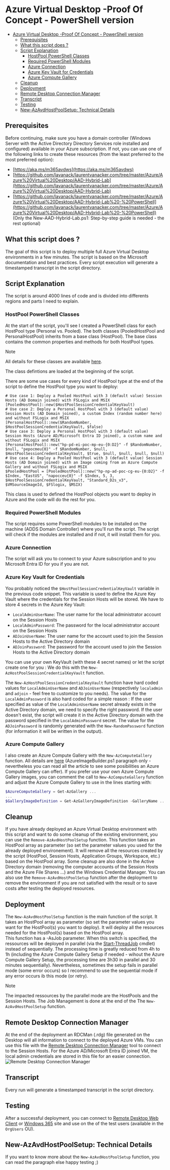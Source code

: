 # Azure Virtual Desktop -Proof Of Concept - PowerShell version

- [Azure Virtual Desktop -Proof Of Concept - PowerShell version](#azure-virtual-desktop--proof-of-concept---powershell-version)
  - [Prerequisites](#prerequisites)
  - [What this script does ?](#what-this-script-does-)
  - [Script Explanation](#script-explanation)
    - [HostPool PowerShell Classes](#hostpool-powershell-classes)
    - [Required PowerShell Modules](#required-powershell-modules)
    - [Azure Connection](#azure-connection)
    - [Azure Key Vault for Credentials](#azure-key-vault-for-credentials)
    - [Azure Compute Gallery](#azure-compute-gallery)
  - [Cleanup](#cleanup)
  - [Deployment](#deployment)
  - [Remote Desktop Connection Manager](#remote-desktop-connection-manager)
  - [Transcript](#transcript)
  - [Testing](#testing)
  - [New-AzAvdHostPoolSetup: Technical Details](#new-azavdhostpoolsetup-technical-details)

## Prerequisites

Before continuing, make sure you have a domain controller (Windows Server with the Active Directory Directory Services role installed and configured) available in your Azure subscription. If not, you can use one of the following links to create these resources (from the least preferred to the most preferred option):

- [https://aka.ms/m365avdws](https://aka.ms/m365avdws)
- [https://github.com/lavanack/laurentvanacker.com/tree/master/Azure/Azure%20Virtual%20Desktop/AAD-Hybrid-Lab](https://github.com/lavanack/laurentvanacker.com/tree/master/Azure/Azure%20Virtual%20Desktop/AAD-Hybrid-Lab)
- [https://github.com/lavanack/laurentvanacker.com/tree/master/Azure/Azure%20Virtual%20Desktop/AAD-Hybrid-Lab%20-%20PowerShell](https://github.com/lavanack/laurentvanacker.com/tree/master/Azure/Azure%20Virtual%20Desktop/AAD-Hybrid-Lab%20-%20PowerShell) (Only the New-AAD-Hybrid-Lab.ps1: Step-by-step guide is needed - the rest optional)

## What this script does ?

The goal of this script is to deploy multiple full Azure Virtual Desktop environments in a few minutes. The script is based on the Microsoft documentation and best practices.
Every script execution will generate a timestamped transcript in the script directory.

## Script Explanation

The script is around 4000 lines of code and is divided into differents regions and parts I need to explain.

### HostPool PowerShell Classes

At the start of the script, you'll see I created a PowerShell class for each HostPool type (Personal vs. Pooled). The both classes (PooledHostPool and PersonalHostPool) inherits from a base class (HostPool). The base class contains the common properties and methods for both HostPool types.
> [!NOTE]
> All details for these classes are available [here](./HostPoolClasses.md).

The class defintions are loaded at the beginning of the script.

There are some use cases for every kind of HostPool type at the end of the script to define the HostPool type you want to deploy:

```powershell:
# Use case 1: Deploy a Pooled HostPool with 3 (default value) Session Hosts (AD Domain joined) with FSLogix and MSIX
[PooledHostPool]::new($HostPoolSessionCredentialKeyVault)
# Use case 2: Deploy a Personal HostPool with 3 (default value) Session Hosts (AD Domain joined), a custom Index (random number here) and without FSLogix and MSIX
[PersonalHostPool]::new($RandomNumber, $HostPoolSessionCredentialKeyVault, $false)
# Use case 3: Deploy a Personal HostPool with 3 (default value) Session Hosts (Azure AD/Microsoft Entra ID joined), a custom name and without FSLogix and MSIX
[PersonalHostPool]::new("hp-pd-ei-poc-mp-eu-{0:D2}" -f $RandomNumber, $null, "pepocmeu{0}" -f $RandomNumber, $null, $HostPoolSessionCredentialKeyVault, $true, $null, $null, $null, $null)
# Use case 4: Deploy a Pooled HostPool with 3 (default value) Session Hosts (AD Domain joined) with an Image coming from an Azure Compute Gallery and without FSLogix and MSIX
$PooledHostPool = [PooledHostPool]::new("hp-np-ad-poc-cg-eu-{0:D2}" -f $Index, "EastUS", "napocceu{0}" -f $Index, 5, 3, $HostPoolSessionCredentialKeyVault, "Standard_D2s_v3", $VMSourceImageId, $FSlogix, $MSIX)
```

This class is used to defined the HostPool objects you want to deploy in Azure and the code will do the rest for you.

### Required PowerShell Modules

The script requires some PowerShell modules to be installed on the machine (ADDS Domain Controller) where you'll run the script. The script will check if the modules are installed and if not, it will install them for you.

### Azure Connection

The script will ask you to connect to your Azure subscription and to you Microsoft Entra ID for you if you are not. 

### Azure Key Vault for Credentials

You probably noticed the `$HostPoolSessionCredentialKeyVault` variable in the previous code snippet. This variable is used to define the Azure Key Vault where the credentials for the Session Hosts will be stored.
We have to store 4 secrets in the Azure Key Vault:

- `LocalAdminUserName`: The user name for the local administrator account on the Session Hosts
- `LocalAdminPassword`: The password for the local administrator account on the Session Hosts
- `ADJoinUserName`: The user name for the account used to join the Session Hosts to the Active Directory domain
- `ADJoinPassword`: The password for the account used to join the Session Hosts to the Active Directory domain

You can use your own KeyVault (with these 4 secret names) or let the script create one for you : We do this with the `New-AzHostPoolSessionCredentialKeyVault` function.

The `New-AzHostPoolSessionCredentialKeyVault` function have hard coded values for `LocalAdminUserName` and  `ADJoinUserName` (respectively `localadmin` and `adjoin` - feel free to customize to you needs). The value for the `LocalAdminPassword` is also hard coded for a simple reason : If the user specified as value of the `LocalAdminUserName` secret already exists in the Active Directory domain, we need to specify the right password. If the user doesn't exist, the script will create it in the Active Directory domain with the password specified in the `LocalAdminPassword` secret.
The value for the `ADJoinPassword` is randomly generated with the `New-RandomPassword` function (for information it will be written in the output).

### Azure Compute Gallery

I also create an Azure Compute Gallery with the `New-AzComputeGallery` function. All details are [here](../Azure/Azure%20Virtual%20Desktop/Azure%20Image%20Builder#azureimagebuilderps1) (AzureImageBuilder.ps1 paragraph only - nevertheless you can read all the article to see  some posibilities an Azure Compute Gallery can offer). If you prefer use your own Azure Compute Gallery images, you can comment the call to `New-AzComputeGallery` function and adjust the Azure Compute Gallery to use in the lines starting with:
  
  ```powershell
$AzureComputeGallery = Get-AzGallery ...
...
$GalleryImageDefinition = Get-AzGalleryImageDefinition -GalleryName ...
```

## Cleanup

If you have already deployed an Azure Virtual Desktop environment with this script and want to do some cleanup  of the existing environment, you can use the `Remove-AzAvdHostPoolSetup` function. This function takes an HostPool array as parameter (so set the parameter values you used for the already deployed environement). It will remove all the resources created by the script (HostPool, Session Hosts, Application Groups, Workspace, etc.) based on the HostPool array. Some cleanup are also done in the Active Directory domain (removing the computer accounts of the Session Hosts and the Azure File Shares ...) and the Windows Credential Manager.
You can also use the `Remove-AzAvdHostPoolSetup` function after the deployment to remove the environment if you are not satisfied with the result or to save costs after testing the deployed resources.

## Deployment

The `New-AzAvdHostPoolSetup` function is the main function of the script. It takes an HostPool array as parameter (so set the parameter values you want for the HostPool(s) you want to deploy). It will deploy all the resources needed for the HostPool(s) based on the HostPool array.  
This function has a -AsJob parameter. When this switch is specified, the ressources will be deployed in parallel (via the [Start-ThreadJob](https://learn.microsoft.com/en-us/powershell/module/threadjob/start-threadjob?view=powershell-7.4&viewFallbackFrom=powershell-5.1) cmdlet) instead of sequentially. The processing time is greatly reduced from 4h to 1h (including the Azure Compute Gallery Setup if needed - wihout the Azure Compute Gallery Setup, the processing time are 3h30 in parallel and 30 minutes sequentially). Nevertheless, sometimes the setup fails in parallel mode (some error occurs) so I recommend to use the sequential mode if any error occurs ib this mode (or retry).
> [!NOTE]
> The impacted ressources by the parallel mode are the HostPools and the Session Hosts. The Job Management is done at the end of the The `New-AzAvdHostPoolSetup` function.

## Remote Desktop Connection Manager

At the end of the deployment an RDCMan (<domain name>.rdg) file generated on the Desktop will all information to connect to the deployed Azure VMs. You can use this file with the [Remote Desktop Connection Manager](https://download.sysinternals.com/files/RDCMan.zip) tool to connect to the Session Hosts. For the Azure AD/Microsoft Entra ID joined VM, the local admin credentials are stored in this file for an easier connection.
![Remote Desktop Connection Manager](docs/rdcman.jpg)

## Transcript

Every run will generate a timestamped transcript in the script directory. 

## Testing

After a successful deployment, you can connect to [Remote Desktop Web Client](https://client.wvd.microsoft.com/arm/webclient/index.html) or [Windows 365](https://windows365.microsoft.com/) site and use on the of the test users (available in the `OrgUsers` OU).

## New-AzAvdHostPoolSetup: Technical Details

If you want to know more about the `New-AzAvdHostPoolSetup` function, you can read the paragraph else happy testing ;) 